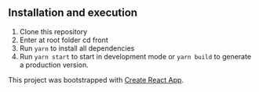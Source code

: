 ## Installation and execution

1. Clone this repository
2. Enter at root folder cd front
3. Run `yarn` to install all dependencies
4. Run `yarn start` to start in development mode or `yarn build` to generate a production version.

This project was bootstrapped with [Create React App](https://github.com/facebook/create-react-app).